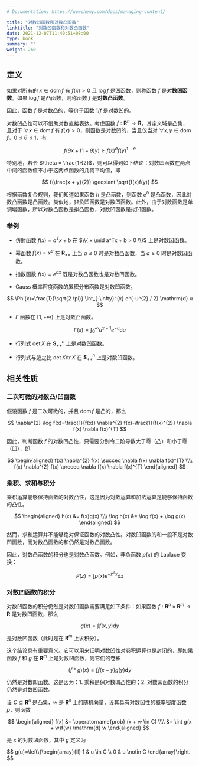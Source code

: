 ```yaml
---
# Documentation: https://wowchemy.com/docs/managing-content/

title: "对数凹函数和对数凸函数"
linktitle: "对数凹函数和对数凸函数"
date: 2021-12-07T11:40:51+08:00
type: book
summary: ""
weight: 260
---
```


<!--more-->

## 定义

如果对所有的 $x \in \operatorname{dom} f$ 有 $f(x) > 0$ 且 $\log f$ 是凹函数，则称函数 $f$ 是**对数凹函数**。如果 $\log f$ 是凸函数，则称函数 $f$ 是**对数凸函数**。

因此，函数 $f$ 是对数凸的，等价于函数 $1/f$ 是对数凹的。

对数凹凸性可以不借助对数直接表达。考虑函数 $f: \mathbf{R}^n \rightarrow \mathbf{R}$，其定义域是凸集，且对于 $\forall x \in \operatorname{dom} f$ 有 $f(x) > 0$，则函数是对数凹的，当且仅当对 $\forall x, y \in \operatorname{dom} f$，$0 \leqslant \theta \leqslant 1$，有

$$
f(\theta x+(1-\theta) y) \geqslant f(x)^{\theta} f(y)^{1-\theta}
$$

特别地，若令 $\theta = \frac{1}{2}$，则可以得到如下结论：对数凹函数在两点中间的函数值不小于这两点函数的几何平均值，即

$$
f(\frac{x + y}{2}) \geqslant \sqrt{f(x)f(y)}
$$

根据函数复合规则，我们知道如果函数 $h$ 是凸函数，则函数 $e^h$ 是凸函数，因此对数凸函数是凸函数。类似地，非负凹函数是对数凹函数。此外，由于对数函数是单调增函数，所以对数凸函数是拟凸函数，对数凹函数是拟凹函数。

### 举例

- 仿射函数 $f(x) = a^Tx + b$ 在 $\\{ x \mid a^Tx + b > 0 \\}$ 上是对数凹函数。

- 幂函数 $f(x) = x^a$ 在 $\mathbf{R}_{++}$ 上当 $a \leqslant 0$ 时是对数凸函数，当 $a \geqslant 0$ 时是对数凹函数。

- 指数函数 $f(x) = e^{ax}$ 既是对数凸函数也是对数凹函数。

- Gauss 概率密度函数的累积分布函数是对数凹函数。

$$
\Phi(x)=\frac{1}{\sqrt{2 \pi}} \int_{-\infty}^{x} e^{-u^{2} / 2} \mathrm{d} u
$$

- $\Gamma$ 函数在 $[1, +\infty)$ 上是对数凸函数。

$$
\Gamma(x)=\int_{0}^{\infty} u^{x-1} e^{-u} \mathrm{d} u
$$

- 行列式 $\det X$ 在 $\mathbf{S}^n _{++}$ 上是对数凹函数。

- 行列式与迹之比 $\det X / \operatorname{tr} X$ 在 $\mathbf{S}^n _{++}$ 上是对数凹函数。

## 相关性质

### 二次可微的对数凸/凹函数

假设函数 $f$ 是二次可微的，并且 $\operatorname{dom} f$ 是凸的，那么

$$
\nabla^{2} \log f(x)=\frac{1}{f(x)} \nabla^{2} f(x)-\frac{1}{f(x)^{2}} \nabla f(x) \nabla f(x)^{T}
$$

因此，判断函数 $f$ 的对数凹凸性，只需要分别令二阶导数大于零（凸）和小于零（凹），即

$$
\begin{aligned}
f(x) \nabla^{2} f(x) \succeq \nabla f(x) \nabla f(x)^{T} \\\\
f(x) \nabla^{2} f(x) \preceq \nabla f(x) \nabla f(x)^{T}
\end{aligned}
$$

### 乘积、求和与积分

乘积运算能够保持函数的对数凸性，这是因为对数运算和加法运算是能够保持函数的凸性。

$$
\begin{aligned}
    h(x) &= f(x)g(x) \\\\
    \log h(x) &= \log f(x) + \log g(x)
\end{aligned}
$$

然而，求和运算并不能够绝对保证函数的对数凸性。对数凹函数的和一般不是对数凹函数，而对数凸函数的和仍然是对数凸函数。

因此，对数凸函数的积分也是对数凸函数。例如，非负函数 $p(x)$ 的 Laplace 变换：

$$
P(z)=\int p(x) e^{-z^{T} x} \mathrm{d} x
$$

### 对数凹函数的积分

对数凹函数的积分仍然是对数凹函数需要满足如下条件：如果函数 $f: \mathbf{R}^n \times \mathbf{R}^m \rightarrow \mathbf{R}$ 是对数凹函数，那么

$$
g(x) = \int f(x, y) \mathrm{d} y
$$

是对数凹函数（此时是在 $\mathbf{R}^m$ 上求积分）。

这个结论具有重要意义。它可以用来证明对数凹性对卷积运算也是封闭的，即如果函数 $f$ 和 $g$ 在 $\mathbf{R}^m$ 上是对数凹函数，则它们的卷积

$$
(f * g)(x)=\int f(x-y) g(y) \mathbf{d} y
$$

仍然是对数凹函数。这是因为：1. 乘积是保对数凹凸性的；2. 对数凹函数的积分仍然是对数凹函数。

设 $C \subseteq \mathbf{R}^n$ 是凸集，$w$ 是 $\mathbf{R}^n$ 上的随机向量，设其具有对数凹性的概率密度函数 $p$，则函数

$$
\begin{aligned}
    f(x) &= \operatorname{prob} (x + w \in C) \\\\
    &= \int g(x + w)f(w) \mathrm{d} w
\end{aligned}
$$

是 $x$ 的对数凹函数，其中 $g$ 定义为

$$
g(u)=\left\\{\begin{array}{ll}
1 & u \in C \\\\
0 & u \notin C
\end{array}\right.
$$